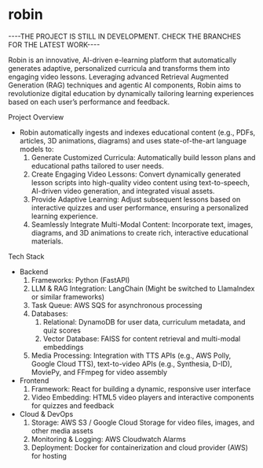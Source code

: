 # robin
----THE PROJECT IS STILL IN DEVELOPMENT. CHECK THE BRANCHES FOR THE LATEST WORK----


Robin is an innovative, AI-driven e-learning platform that automatically generates adaptive, personalized curricula and transforms them into engaging video lessons. Leveraging advanced Retrieval Augmented Generation (RAG) techniques and agentic AI components, Robin aims to revolutionize digital education by dynamically tailoring learning experiences based on each user’s performance and feedback.

Project Overview
 - Robin automatically ingests and indexes educational content (e.g., PDFs, articles, 3D animations, diagrams) and uses state-of-the-art language models to:
    1. Generate Customized Curricula: Automatically build lesson plans and educational paths tailored to user needs.
    2. Create Engaging Video Lessons: Convert dynamically generated lesson scripts into high-quality video content using text-to-speech, AI-driven video generation, and integrated visual assets.
    3. Provide Adaptive Learning: Adjust subsequent lessons based on interactive quizzes and user performance, ensuring a personalized learning experience.
    4. Seamlessly Integrate Multi-Modal Content: Incorporate text, images, diagrams, and 3D animations to create rich, interactive educational materials.

Tech Stack
  - Backend
      1. Frameworks: Python (FastAPI)
      2. LLM & RAG Integration: LangChain (Might be switched to LlamaIndex or similar frameworks)
      3. Task Queue: AWS SQS for asynchronous processing
      4. Databases:
            1. Relational: DynamoDB for user data, curriculum metadata, and quiz scores
            2. Vector Database: FAISS for content retrieval and multi-modal embeddings
      5. Media Processing: Integration with TTS APIs (e.g., AWS Polly, Google Cloud TTS), text-to-video APIs (e.g., Synthesia, D-ID), MoviePy, and FFmpeg for video assembly
  - Frontend
      1. Framework: React for building a dynamic, responsive user interface
      2. Video Embedding: HTML5 video players and interactive components for quizzes and feedback
  - Cloud & DevOps
      1. Storage: AWS S3 / Google Cloud Storage for video files, images, and other media assets
      2. Monitoring & Logging: AWS Cloudwatch Alarms
      3. Deployment: Docker for containerization and cloud provider (AWS) for hosting
